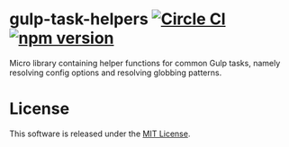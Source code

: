 # gulp-task-helpers [![Circle CI](https://circleci.com/gh/VARIANTE/gulp-task-helpers/tree/master.svg?style=svg)](https://circleci.com/gh/VARIANTE/gulp-task-helpers/tree/master) [![npm version](https://badge.fury.io/js/gulp-task-helpers.svg)](https://badge.fury.io/js/gulp-task-helpers)

Micro library containing helper functions for common Gulp tasks, namely resolving config options and resolving globbing patterns.

# License

This software is released under the [MIT License](http://opensource.org/licenses/MIT).
